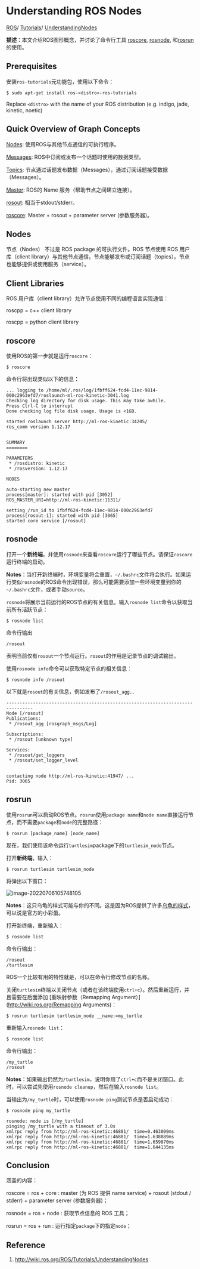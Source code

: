 # Understanding ROS Nodes

[ROS](http://wiki.ros.org/ROS)/ [Tutorials](http://wiki.ros.org/ROS/Tutorials)/ [UnderstandingNodes](http://wiki.ros.org/action/fullsearch/ROS/Tutorials/UnderstandingNodes?action=fullsearch&context=180&value=linkto%3A"ROS%2FTutorials%2FUnderstandingNodes")

**描述**：本文介绍ROS图形概念，并讨论了命令行工具 [roscore](http://wiki.ros.org/roscore), [rosnode](http://wiki.ros.org/rosnode), 和[rosrun](http://wiki.ros.org/rosrun) 的使用。

## Prerequisites

安装`ros-tutorials`元功能包，使用以下命令：

```shell
$ sudo apt-get install ros-<distro>-ros-tutorials
```

Replace `<distro>` with the name of your ROS distribution (e.g. indigo, jade, kinetic, noetic)

## Quick Overview of Graph Concepts

[Nodes](http://wiki.ros.org/Nodes): 使用ROS与其他节点通信的可执行程序。

[Messages](http://wiki.ros.org/Messages): ROS中订阅或发布一个话题时使用的数据类型。

[Topics](http://wiki.ros.org/Topics): 节点通过话题发布数据（Messages），通过订阅话题接受数据（Messages）。

[Master](http://wiki.ros.org/Master): ROS的 Name 服务（帮助节点之间建立连接）。

[rosout](http://wiki.ros.org/rosout): 相当于stdout/stderr。

[roscore](http://wiki.ros.org/roscore): Master + rosout + parameter server (参数服务器)。

## Nodes

节点（Nodes） 不过是 ROS package 的可执行文件。ROS 节点使用 ROS 用户库（client library）与其他节点通信。节点能够发布或订阅话题（topics）。节点也能够提供或使用服务（service）。

## Client Libraries

ROS 用户库（client library）允许节点使用不同的编程语言实现通信：

roscpp = c++ client library

roscpp = python client library

## roscore

使用ROS的第一步就是运行`roscore`：

```shell
$ roscore
```

命令行将出现类似以下的信息：

```shell
... logging to /home/ml/.ros/log/1fbff624-fcd4-11ec-9814-000c2963efd7/roslaunch-ml-ros-kinetic-3041.log
Checking log directory for disk usage. This may take awhile.
Press Ctrl-C to interrupt
Done checking log file disk usage. Usage is <1GB.

started roslaunch server http://ml-ros-kinetic:34205/
ros_comm version 1.12.17


SUMMARY
========

PARAMETERS
 * /rosdistro: kinetic
 * /rosversion: 1.12.17

NODES

auto-starting new master
process[master]: started with pid [3052]
ROS_MASTER_URI=http://ml-ros-kinetic:11311/

setting /run_id to 1fbff624-fcd4-11ec-9814-000c2963efd7
process[rosout-1]: started with pid [3065]
started core service [/rosout]

```

## rosnode

打开一个**新终端**，并使用`rosnode`来查看`roscore`运行了哪些节点。请保证`roscore`运行终端的启动。

**Notes**：当打开新终端时，环境变量将会重置，`~/.bashrc`文件将会执行。如果运行类似`rosnode`的ROS命令出现错误，那么可能需要添加一些环境变量到你的`~/.bashrc`文件，或者手动`source`。

`rosnode`将展示当前运行的ROS节点的有关信息。输入`rosnode list`命令以获取当前所有活跃节点：

```shell
$ rosnode list
```

命令行输出

```shell
/rosout
```

表明当前仅有`rosout`一个节点运行。`rosout`的作用是记录节点的调试输出。

使用`rosnode info`命令可以获取特定节点的相关信息：

```shell
$ rosnode info /rosout
```

以下就是`rosout`的有关信息，例如发布了`/rosout_agg`...

```shell
--------------------------------------------------------------------------------
Node [/rosout]
Publications: 
 * /rosout_agg [rosgraph_msgs/Log]

Subscriptions: 
 * /rosout [unknown type]

Services: 
 * /rosout/get_loggers
 * /rosout/set_logger_level


contacting node http://ml-ros-kinetic:41947/ ...
Pid: 3065

```

## rosrun

使用`rosrun`可以启动ROS节点。`rosrun`使用`package name`和`node name`直接运行节点，而不需要`package`和`node`的完整路径：

```shell
$ rosrun [package_name] [node_name]
```

现在，我们使用该命令运行`turtlesim`package下的`turtlesim_node`节点。

打开**新终端**，输入：

```shell
$ rosrun turtlesim turtlesim_node
```

将弹出以下窗口：

![image-20220706105748105](.\ros_tutorials_understanding_nodes.assets\image-20220706105748105.png)

**Notes**：这只乌龟的样式可能与你的不同。这是因为ROS提供了许多[乌龟的样式](http://wiki.ros.org/Distributions#Current_Distribution_Releases)，可以说是官方的小彩蛋。

打开新终端，重新输入：

```shell
$ rosnode list
```

命令行输出：

```shell
/rosout
/turtlesim
```

ROS一个比较有用的特性就是，可以在命令行修改节点的名称。

关闭`turtlesim`终端以关闭节点（或者在该终端使用`ctrl+c`）。然后重新运行，并且需要在后面添加 [重映射参数（Remapping Argument）](http://wiki.ros.org/Remapping Arguments)：

```shell
$ rosrun turtlesim turtlesim_node __name:=my_turtle
```

重新输入`rosnode list`：

```shell
$ rosnode list
```

命令行输出：

```shell
/my_turtle
/rosout
```

**Notes**：如果输出仍然为`/turtlesim`，说明你用了`ctrl+c`而不是关闭窗口。此时，可以尝试先使用`rosnode cleanup`，然后在输入`rosnode list`。

当输出为`/my_turtle`时，可以使用`rosnode ping`测试节点是否启动成功：

```shell
$ rosnode ping my_turtle
```

```shell
rosnode: node is [/my_turtle]
pinging /my_turtle with a timeout of 3.0s
xmlrpc reply from http://ml-ros-kinetic:46881/	time=0.463009ms
xmlrpc reply from http://ml-ros-kinetic:46881/	time=1.638889ms
xmlrpc reply from http://ml-ros-kinetic:46881/	time=1.659870ms
xmlrpc reply from http://ml-ros-kinetic:46881/	time=1.644135ms

```

## Conclusion

涵盖的内容：

roscore = ros + core : master (为 ROS 提供 name service) + rosout (stdout / stderr) + parameter server (参数服务器)；

rosnode = ros + node : 获取节点信息的 ROS 工具；

rosrun = ros + run : 运行指定`package`下的指定`node`；

## Reference 

1. http://wiki.ros.org/ROS/Tutorials/UnderstandingNodes
